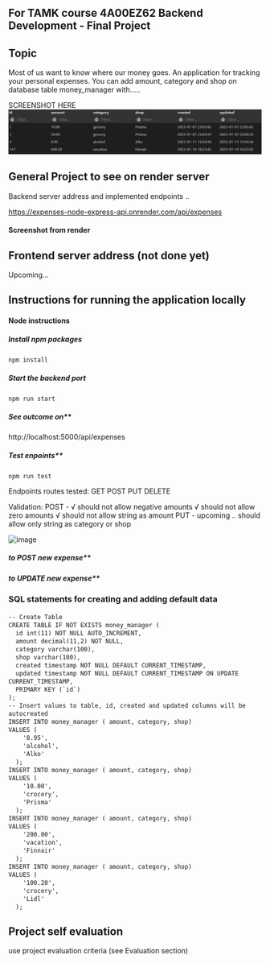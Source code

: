 ## For TAMK course 4A00EZ62 Backend Development - Final Project

## Topic

Most of us want to know where our money goes. An application for tracking your personal expenses.
You can add amount, category and shop on database table money_manager with.....

SCREENSHOT HERE
![image](./images/money_manager-table.png)


## General Project to see on render server

Backend server address and implemented endpoints ..

https://expenses-node-express-api.onrender.com/api/expenses

#### Screenshot from render



## Frontend server address (not done yet)

Upcoming...

## Instructions for running the application locally

#### Node instructions

##### Install npm packages
`npm install`

##### Start the backend port
`npm run start`

##### See outcome on**
http://localhost:5000/api/expenses

##### Test enpoints**
`npm run test`

Endpoints routes tested:
GET
POST
PUT
DELETE

Validation:
POST - √ should not allow negative amounts
       √ should not allow zero amounts
       √ should not allow string as amount
PUT - upcoming ..
        should allow only string as category or shop


![image](https://user-images.githubusercontent.com/98017948/212475730-509ed327-e558-4c1a-92ba-d1a040842609.png)



##### to POST new expense**

 ##### to UPDATE new expense**



### SQL statements for creating and adding default data
```
-- Create Table
CREATE TABLE IF NOT EXISTS money_manager (
  id int(11) NOT NULL AUTO_INCREMENT,
  amount decimal(11,2) NOT NULL,
  category varchar(100),
  shop varchar(100),
  created timestamp NOT NULL DEFAULT CURRENT_TIMESTAMP,
  updated timestamp NOT NULL DEFAULT CURRENT_TIMESTAMP ON UPDATE CURRENT_TIMESTAMP,
  PRIMARY KEY (`id`)
);
-- Insert values to table, id, created and updated columns will be autocreated
INSERT INTO money_manager ( amount, category, shop)
VALUES (
    '8.95',
    'alcohol',
    'Alko'
  );
INSERT INTO money_manager ( amount, category, shop)
VALUES (
    '10.00',
    'crocery',
    'Prisma'
  );
INSERT INTO money_manager ( amount, category, shop)
VALUES (
    '200.00',
    'vacation',
    'Finnair'
  );
INSERT INTO money_manager ( amount, category, shop)
VALUES (
    '100.20',
    'crocery',
    'Lidl'
  );

```

## Project self evaluation

use project evaluation criteria (see Evaluation section)
